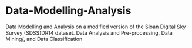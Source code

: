 # Data-Modelling-Analysis
Data Modelling and Analysis on a modified version of the Sloan Digital Sky Survey (SDSS)DR14 dataset. Data Analysis and Pre-processing, Data Mining/, and Data Classification
